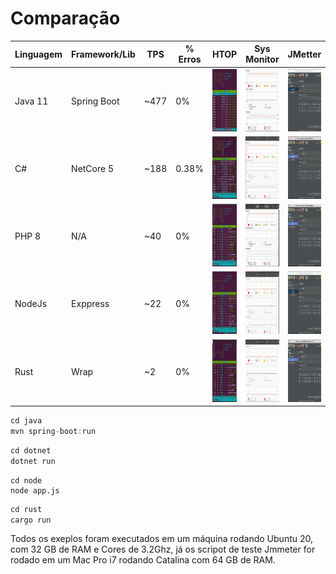 # Comparação

|Linguagem  |Framework/Lib|TPS      |% Erros|HTOP|Sys Monitor|JMetter|
|-----------|-------------|---------|-------|----|-----------|-------|
|Java 11    |Spring Boot  |~477     |0%     |<img src="https://raw.githubusercontent.com/ibsonRafael/simple_benchmark/main/imgs/htop-java.png" width="100" height="100">   |<img src="https://raw.githubusercontent.com/ibsonRafael/simple_benchmark/main/imgs/sysmon-java.png" width="100" height="100">   |<img src="https://raw.githubusercontent.com/ibsonRafael/simple_benchmark/main/imgs/jmetter-java.png" width="100" height="100">   |
|C#         |NetCore 5    |~188     |0.38%  |<img src="https://raw.githubusercontent.com/ibsonRafael/simple_benchmark/main/imgs/htop-dotnet.png" width="100" height="100"> |<img src="https://raw.githubusercontent.com/ibsonRafael/simple_benchmark/main/imgs/sysmon-dotnet.png" width="100" height="100"> |<img src="https://raw.githubusercontent.com/ibsonRafael/simple_benchmark/main/imgs/jmetter-dotnet.png" width="100" height="100"> |
|PHP 8      |N/A          |~40      |0%     |<img src="https://raw.githubusercontent.com/ibsonRafael/simple_benchmark/main/imgs/htop-php.png" width="100" height="100">    |<img src="https://raw.githubusercontent.com/ibsonRafael/simple_benchmark/main/imgs/sysmon-php.png" width="100" height="100">    |<img src="https://raw.githubusercontent.com/ibsonRafael/simple_benchmark/main/imgs/jmetter-php.png" width="100" height="100">    |
|NodeJs     |Exppress     |~22      |0%     |<img src="https://raw.githubusercontent.com/ibsonRafael/simple_benchmark/main/imgs/htop-node.png" width="100" height="100">   |<img src="https://raw.githubusercontent.com/ibsonRafael/simple_benchmark/main/imgs/sysmon-node.png" width="100" height="100">   |<img src="https://raw.githubusercontent.com/ibsonRafael/simple_benchmark/main/imgs/jmetter-node.png" width="100" height="100">   |
|Rust       |Wrap         |~2       |0%     |<img src="https://raw.githubusercontent.com/ibsonRafael/simple_benchmark/main/imgs/htop-rust.png" width="100" height="100">   |<img src="https://raw.githubusercontent.com/ibsonRafael/simple_benchmark/main/imgs/sysmon-rust.png" width="100" height="100">   |<img src="https://raw.githubusercontent.com/ibsonRafael/simple_benchmark/main/imgs/jmetter-rust.png" width="100" height="100">   |


```java
cd java
mvn spring-boot:run
```
```c#
cd dotnet
dotnet run
```
```node
cd node
node app.js
```
```rust
cd rust
cargo run
```

Todos os exeplos foram executados em um máquina rodando Ubuntu 20, com 32 GB de RAM e Cores de 3.2Ghz, já os scripot de teste Jmmeter for rodado em um Mac Pro i7 rodando Catalina com 64 GB de RAM.

